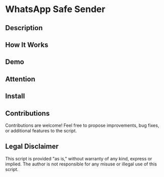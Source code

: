 # WhatsApp Safe Sender
## Description

## How It Works

## Demo


## Attention

## Install

## Contributions
Contributions are welcome! Feel free to propose improvements, bug fixes, or additional features to the script.

## Legal Disclaimer
This script is provided "as is," without warranty of any kind, express or implied. The author is not responsible for any misuse or illegal use of this script.

